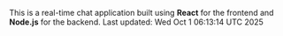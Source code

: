 This is a real-time chat application built using **React** for the frontend and **Node.js** for the backend.
Last updated: Wed Oct  1 06:13:14 UTC 2025
